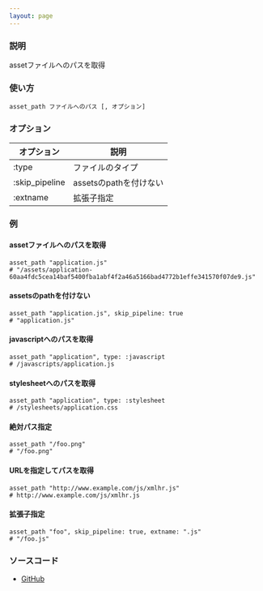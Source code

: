```yaml
---
layout: page
---
```

### 説明
assetファイルへのパスを取得

### 使い方
    asset_path ファイルへのパス [, オプション]

### オプション

オプション | 説明
----- | --------
:type | ファイルのタイプ
:skip_pipeline | assetsのpathを付けない
:extname | 拡張子指定

### 例
#### assetファイルへのパスを取得
    asset_path "application.js"
    # "/assets/application-60aa4fdc5cea14baf5400fba1abf4f2a46a5166bad4772b1effe341570f07de9.js"

#### assetsのpathを付けない
    asset_path "application.js", skip_pipeline: true
    # "application.js"

#### javascriptへのパスを取得
    asset_path "application", type: :javascript
    # /javascripts/application.js

#### stylesheetへのパスを取得
    asset_path "application", type: :stylesheet
    # /stylesheets/application.css

#### 絶対パス指定
    asset_path "/foo.png"
    # "/foo.png"

#### URLを指定してパスを取得
    asset_path "http://www.example.com/js/xmlhr.js"
    # http://www.example.com/js/xmlhr.js

#### 拡張子指定
    asset_path "foo", skip_pipeline: true, extname: ".js"
    # "/foo.js"

### ソースコード
* [GitHub](https://github.com/rails/rails/blob/f33d52c95217212cbacc8d5e44b5a8e3cdc6f5b3/actionview/lib/action_view/helpers/asset_url_helper.rb#L184)
